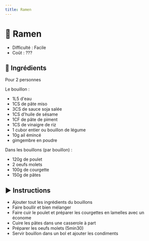 ```yaml
---
title: Ramen
---
```


# 🍜 Ramen

- Difficulté : Facile
- Coût : ???

## 🥄 Ingrédients

Pour 2 personnes

Le bouillon : 
- 1L5 d'eau
- 1CS de pâte miso
- 3CS de sauce soja salée
- 1CS d'huile de sésame
- 1CF de pâte de piment
- 1CS de vinaigre de riz
- 1 cubor entier ou bouillon de légume
- 10g ail émincé
- gimgembre en poudre

Dans les bouillons (par bouillon) : 
- 120g de poulet
- 2 oeufs molets
- 100g de courgette
- 150g de pâtes

## ▶️ Instructions

- Ajouter tout les ingrédients du bouillons
- Faire boullir et bien mélanger
- Faire cuir le poulet et préparer les courgettes en lamelles avec un économe
- Cuire les pâtes dans une casserole à part
- Préparer les oeufs molets (5min30)
- Servir bouillon dans un bol et ajouter les condiments